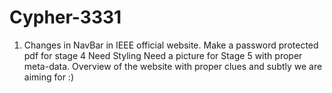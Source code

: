 # Cypher-3331
1) Changes in NavBar in IEEE official website.
Make a password protected pdf for stage 4
Need Styling
Need a picture for Stage 5 with proper meta-data.
Overview of the website with proper clues and subtly we are aiming for :)
